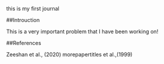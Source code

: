 this is my first journal

##Introuction

This is a very important problem that I have been working on!

##References

Zeeshan et al., (2020)
morepapertitles et al.,(1999)
